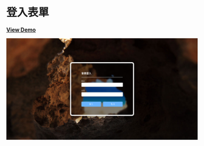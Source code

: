 # 登入表單

[**View Demo**](https://hwahii.github.io/27LayoutPractices/017-login-form/)

![Login form](https://raw.githubusercontent.com/hwahii/27LayoutPractices/master/screenshots/screenshot-017.png)